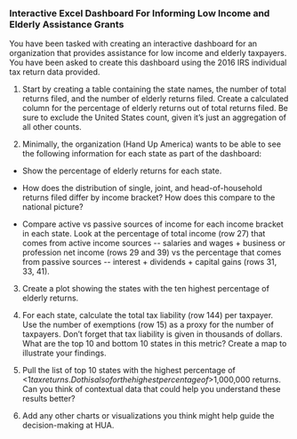
### Interactive Excel Dashboard For Informing Low Income and Elderly Assistance Grants

You have been tasked with creating an interactive dashboard for an organization that provides assistance for low income and elderly taxpayers. You have been asked to create this dashboard using the 2016 IRS individual tax return data provided. 

1. Start by creating a table containing the state names, the number of total returns filed, and the number of elderly returns filed. Create a calculated column for the percentage of elderly returns out of total returns filed. Be sure to exclude the United States count, given it’s just an aggregation of all other counts. 

2. Minimally, the organization (Hand Up America) wants to be able to see the following information for each state as part of the dashboard:  

  - Show the percentage of elderly returns for each state.

  - How does the distribution of single, joint, and head-of-household returns filed differ by income bracket? How does this compare to the national picture?

  - Compare active vs passive sources of income for each income bracket in each state. Look at the percentage of total income (row 27) that comes from active income sources -- salaries and wages + business or profession net income (rows 29 and 39) vs the percentage that comes from passive sources -- interest + dividends + capital gains (rows 31, 33, 41).  

3. Create a plot showing the states with the ten highest percentage of elderly returns. 

4. For each state, calculate the total tax liability (row 144) per taxpayer. Use the number of exemptions (row 15) as a proxy for the number of taxpayers. Don’t forget that tax liability is given in thousands of dollars. What are the top 10 and bottom 10 states in this metric? Create a map to illustrate your findings.

5. Pull the list of top 10 states with the highest percentage of <$1 tax returns. Do this also for the highest percentage of >$1,000,000 returns. Can you think of contextual data that could help you understand these results better?

6. Add any other charts or visualizations you think might help guide the decision-making at HUA.

